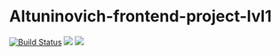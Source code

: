 # Altuninovich-frontend-project-lvl1
[![Build Status](https://travis-ci.org/Altuninovich/Altuninovich-frontend-project-lvl1.svg?branch=master)](https://travis-ci.org/Altuninovich/Altuninovich-frontend-project-lvl1)
<a href="https://codeclimate.com/github/Altuninovich/Altuninovich-frontend-project-lvl1/maintainability"><img src="https://api.codeclimate.com/v1/badges/2997339072439bf22b4a/maintainability" /></a>
<a href="https://codeclimate.com/github/Altuninovich/Altuninovich-frontend-project-lvl1/test_coverage"><img src="https://api.codeclimate.com/v1/badges/2997339072439bf22b4a/test_coverage" /></a>